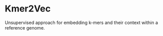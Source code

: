 Kmer2Vec
========

Unsupervised approach for embedding k-mers and their context within a reference genome.

